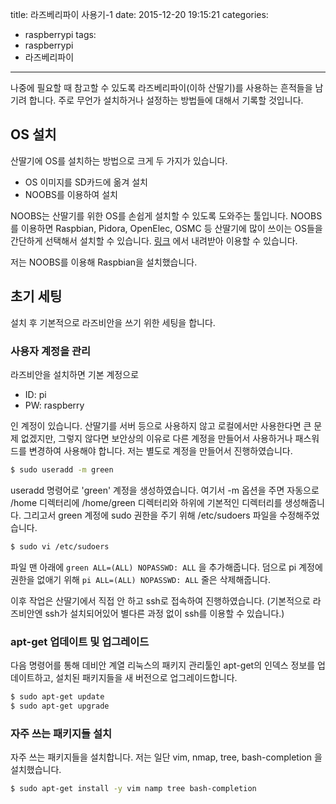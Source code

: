 title: 라즈베리파이 사용기-1
date: 2015-12-20 19:15:21
categories:
- raspberrypi
tags:
- raspberrypi
- 라즈베리파이
---
나중에 필요할 때 참고할 수 있도록 라즈베리파이(이하 산딸기)를 사용하는 흔적들을 남기려 합니다.
주로 무언가 설치하거나 설정하는 방법들에 대해서 기록할 것입니다. 
<!-- more -->
## OS 설치
산딸기에 OS를 설치하는 방법으로 크게 두 가지가 있습니다.
- OS 이미지를 SD카드에 옮겨 설치
- NOOBS를 이용하여 설치

NOOBS는 산딸기를 위한 OS를 손쉽게 설치할 수 있도록 도와주는 툴입니다. NOOBS를 이용하면 Raspbian, Pidora, OpenElec, OSMC 등 산딸기에 많이 쓰이는 OS들을 간단하게 선택해서 설치할 수 있습니다. 
[링크](https://www.raspberrypi.org/downloads/noobs/) 에서 내려받아 이용할 수 있습니다.

저는 NOOBS를 이용해 Raspbian을 설치했습니다.

## 초기 세팅
설치 후 기본적으로 라즈비안을 쓰기 위한 세팅을 합니다. 

### 사용자 계정을 관리
 라즈비안을 설치하면 기본 계정으로
- ID: pi
- PW: raspberry 

인 계정이 있습니다.
산딸기를 서버 등으로 사용하지 않고 로컬에서만 사용한다면 큰 문제 없겠지만, 그렇지 않다면 보안상의 이유로 다른 계정을 만들어서 사용하거나 패스워드를 변경하여 사용해야 합니다. 저는 별도로 계정을 만들어서 진행하였습니다.
``` bash
$ sudo useradd -m green
```
useradd 명령어로 'green' 계정을 생성하였습니다. 여기서 -m 옵션을 주면 자동으로 /home 디렉터리에 /home/green 디렉터리와 하위에 기본적인 디렉터리를 생성해줍니다.
그리고서 green 계정에 sudo 권한을 주기 위해 /etc/sudoers 파일을 수정해주었습니다.
``` bash
$ sudo vi /etc/sudoers
```
파일 맨 아래에 `green ALL=(ALL) NOPASSWD: ALL` 을 추가해줍니다. 덤으로 pi 계정에 권한을 없애기 위해 `pi ALL=(ALL) NOPASSWD: ALL` 줄은 삭제해줍니다.

이후 작업은 산딸기에서 직접 안 하고 ssh로 접속하여 진행하였습니다.
(기본적으로 라즈비안엔 ssh가 설치되어있어 별다른 과정 없이 ssh를 이용할 수 있습니다.)

### apt-get 업데이트 및 업그레이드
다음 명령어를 통해 데비안 계열 리눅스의 패키지 관리툴인 apt-get의 인덱스 정보를 업데이트하고, 설치된 패키지들을 새 버전으로 업그레이드합니다.
``` bash
$ sudo apt-get update
$ sudo apt-get upgrade
```

### 자주 쓰는 패키지들 설치
자주 쓰는 패키지들을 설치합니다. 저는 일단 vim, nmap, tree, bash-completion 을 설치했습니다.
``` bash
$ sudo apt-get install -y vim namp tree bash-completion
```
